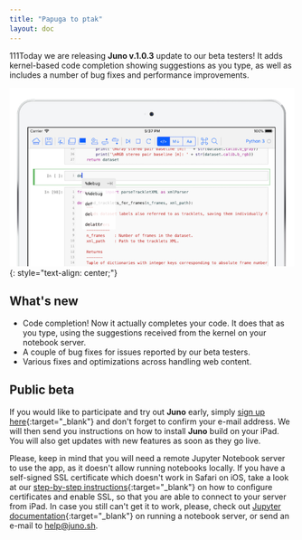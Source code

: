 ```yaml
---
title: "Papuga to ptak"
layout: doc
---
```


111Today we are releasing **Juno v.1.0.3** update to our beta testers! It adds kernel-based code completion showing suggestions as you type, as well as includes a number of bug fixes and performance improvements. <!--more-->

![Juno code completion](/images/blog/autocorrect_v_1_0_3.png)
{: style="text-align: center;"}

## What's new
* Code completion! Now it actually completes your code. It does that as you type, using the suggestions received from the kernel on your notebook server.
* A couple of bug fixes for issues reported by our beta testers.
* Various fixes and optimizations across handling web content.

## Public beta
If you would like to participate and try out **Juno** early, simply [sign up here](/#mce-EMAIL){:target="_blank"} and don't forget to confirm your e-mail address. We will then send you instructions on how to install **Juno** build on your iPad. You will also get updates with new features as soon as they go live.

Please, keep in mind that you will need a remote Jupyter Notebook server to use the app, as it doesn't allow running notebooks locally. If you have a self-signed SSL certificate which doesn't work in Safari on iOS, take a look at our [step-by-step instructions](/ssl-self-signed-cert){:target="_blank"} on how to configure certificates and enable SSL, so that you are able to connect to your server from iPad. In case you still can't get it to work, please, check out [Jupyter documentation](http://jupyter-notebook.readthedocs.io/en/latest/public_server.html){:target="_blank"} on running a notebook server, or send an e-mail to [help@juno.sh](mailto:help@juno.sh).